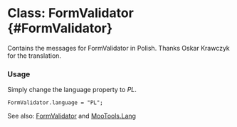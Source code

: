 Class: FormValidator {#FormValidator}
=====================================

Contains the messages for FormValidator in Polish. Thanks Oskar Krawczyk for the translation.

### Usage

Simply change the language property to *PL*.

	FormValidator.language = "PL";

See also: [FormValidator][] and [MooTools.Lang][]

[FormValidator]: http://www.mootools.net/more/docs/Forms/FormValidator#FormValidator
[MooTools.Lang]: http://www.mootools.net/more/docs/Core/MooTools.Lang